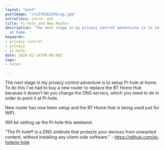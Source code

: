 ```yaml
---
layout: "post"
postImage: "/v1579162295/og.jpg"
introClass: intro--sml
title: Pi-hole and New Router
description: 'The next stage in my privacy control adventures is to setup Pi-hole
  at home. '
keywords:
- privacy control
- privacy
- pi-hole
date: 2020-02-14T00:00:00Z
tags:
- notes

---
```

The next stage in my privacy control adventure is to setup Pi-hole at home. To do this I've had to buy a new router to replace the BT Home Hub because it doesn't let you change the DNS servers, which you need to do in order to point it at Pi-hole.

New router has now been setup and the BT Home Hub is being used just for WIFI.

Will be setting up the Pi-hole this weekend.

"The Pi-hole® is a DNS sinkhole that protects your devices from unwanted content, without installing any client-side software." - https://github.com/pi-hole/pi-hole
